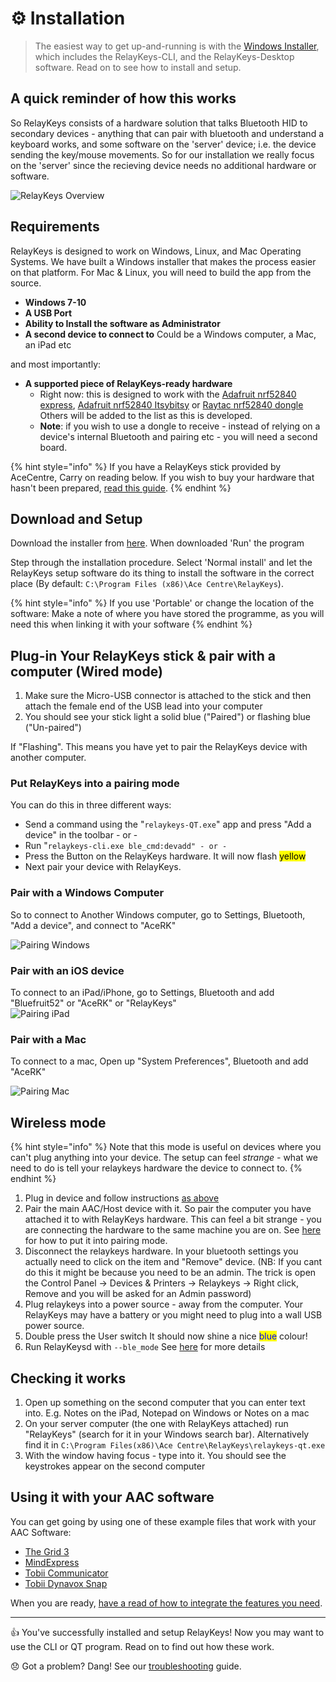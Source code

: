 # ⚙️ Installation

> The easiest way to get up-and-running is with the [Windows Installer](https://github.com/AceCentre/RelayKeys/releases/latest), which includes the RelayKeys-CLI, and the RelayKeys-Desktop software. Read on to see how to install and setup.

## A quick reminder of how this works

So RelayKeys consists of a hardware solution that talks Bluetooth HID to secondary devices - anything that can pair with bluetooth and understand a keyboard works, and some software on the 'server' device; i.e. the device sending the key/mouse movements. So for our installation we really focus on the 'server' since the recieving device needs no additional hardware or software.

![RelayKeys Overview](img/overview.png)

## Requirements

RelayKeys is designed to work on Windows, Linux, and Mac Operating Systems. We have built a Windows installer that makes the process easier on that platform. For Mac & Linux, you will need to build the app from the source.

* **Windows 7-10**
* **A USB Port**
* **Ability to Install the software as Administrator**
* **A second device to connect to** Could be a Windows computer, a Mac, an iPad etc

and most importantly:

* **A supported piece of RelayKeys-ready hardware**
  * Right now: this is designed to work with the [Adafruit nrf52840 express](https://www.adafruit.com/product/4062), [Adafruit nrf52840 Itsybitsy](https://www.adafruit.com/product/4481) or  [Raytac nrf52840 dongle](https://www.adafruit.com/product/5199) Others will be added to the list as this is developed.
  * **Note**: if you wish to use a dongle to receive - instead of relying on a device's internal Bluetooth and pairing etc - you will need a second board.

{% hint style="info" %}
If you have a RelayKeys stick provided by AceCentre, Carry on reading below. If you wish to buy your hardware that hasn't been prepared, [read this guide](developers/supported-boards.md).
{% endhint %}

## Download and Setup

Download the installer from [here](https://github.com/AceCentre/RelayKeys/releases/latest). When downloaded 'Run' the program

Step through the installation procedure. Select 'Normal install' and let the RelayKeys setup software do its thing to install the software in the correct place (By default: `C:\Program Files (x86)\Ace Centre\RelayKeys`).

{% hint style="info" %}
If you use 'Portable' or change the location of the software: Make a note of where you have stored the programme, as you will need this when linking it with your software
{% endhint %}

## Plug-in Your RelayKeys stick & pair with a computer (Wired mode)

1. Make sure the Micro-USB connector is attached to the stick and then attach the female end of the USB lead into your computer
2. You should see your stick light a solid blue ("Paired") or flashing blue ("Un-paired")

If "Flashing". This means you have yet to pair the RelayKeys device with another computer.

### Put RelayKeys into a pairing mode

You can do this in three different ways:

* Send a command using the "`relaykeys-QT.exe`" app and press "Add a device" in the toolbar - or -
* Run "`relaykeys-cli.exe ble_cmd:devadd" - or -`
* Press the Button on the RelayKeys hardware. It will now flash <mark style="background-color:yellow;">yellow</mark>
* Next pair your device with RelayKeys.

### Pair with a Windows Computer

So to connect to Another Windows computer, go to Settings, Bluetooth, "Add a device", and connect to "AceRK"

![Pairing Windows](img/screenshots/windows-pairing.gif)

### Pair with an iOS device

To connect to an iPad/iPhone, go to Settings, Bluetooth and add "Bluefruit52" or "AceRK" or "RelayKeys"\
![Pairing iPad](img/screenshots/ipad-pairing.gif)

### Pair with a Mac

To connect to a mac, Open up "System Preferences", Bluetooth and add "AceRK"

![Pairing Mac](img/screenshots/mac-pairing.gif)

## Wireless mode

{% hint style="info" %}
Note that this mode is useful on devices where you can't plug anything into your device. The setup can feel _strange -_ what we need to do is tell your relaykeys hardware the device to connect to.
{% endhint %}

1. Plug in device and follow instructions [as above](installation.md#plug-in-your-relaykeys-stick-and-pair-with-a-computer-wired-mode)
2. Pair the main AAC/Host device with it. So pair the computer you have attached it to with RelayKeys hardware. This can feel a bit strange - you are connecting the hardware to the same machine you are on. See [here](installation.md#undefined-1) for how to put it into pairing mode.
3. Disconnect the relaykeys hardware. In your bluetooth settings you actually need to click on the item and "Remove" device. (NB: If you cant do this it might be because you need to be an admin. The trick is open the Control Panel -> Devices & Printers -> Relaykeys -> Right click, Remove and you will be asked for an Admin password)
4. Plug relaykeys into a power source - away from the computer. Your RelayKeys may have a battery or you might need to plug into a wall USB power source.
5. Double press the User switch It should now shine a nice <mark style="color:blue;">blue</mark> colour!
6. Run RelayKeysd with `--ble_mode` See [here](developers/relaykeys-daemon.md) for more details

## Checking it works

1. Open up something on the second computer that you can enter text into. E.g. Notes on the iPad, Notepad on Windows or Notes on a mac
2. On your server computer (the one with RelayKeys attached) run "RelayKeys" (search for it in your Windows search bar). Alternatively find it in `C:\Program Files(x86)\Ace Centre\RelayKeys\relaykeys-qt.exe`
3. With the window having focus - type into it. You should see the keystrokes appear on the second computer

## Using it with your AAC software

You can get going by using one of these example files that work with your AAC Software:

* [The Grid 3](guides/grid3.md)
* [MindExpress](guides/mindexpress.md)
* [Tobii Communicator](guides/communicator.md)
* [Tobii Dynavox Snap](guides/snap-corefirst.md)

When you are ready, [have a read of how to integrate the features you need](../guides/basic-principles.html).

***

👍 You've successfully installed and setup RelayKeys! Now you may want to use the CLI or QT program. Read on to find out how these work.

😞 Got a problem? Dang! See our [troubleshooting](troubleshooting.md) guide.
